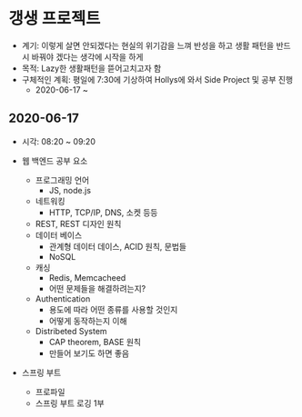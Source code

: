 # 갱생 프로젝트

- 계기: 이렇게 살면 안되겠다는 현실의 위기감을 느껴 반성을 하고 생활 패턴을 반드시 바꿔야 겠다는 생각에 시작을 하게 
- 목적: Lazy한 생활패턴을 뜯어고치고자 함 
- 구체적인 계획: 평일에 7:30에 기상하여 Hollys에 와서 Side Project 및 공부 진행
  - 2020-06-17 ~ 



## 2020-06-17

- 시각: 08:20 ~ 09:20

- 웹 백엔드 공부 요소
  - 프로그래밍 언어
    - JS, node.js
  - 네트워킹
    - HTTP, TCP/IP, DNS, 소켓 등등
  - REST, REST 디자인 원칙
  - 데이터 베이스
    - 관계형 데이터 데이스, ACID 원칙, 문법들
    - NoSQL
  - 캐싱
    - Redis, Memcacheed
    - 어떤 문제들을 해결하려는지?
  - Authentication
    - 용도에 따라 어떤 종류를 사용할 것인지
    - 어떻게 동작하는지 이해
  - Distribeted System
    - CAP theorem, BASE 원칙
    - 만들어 보기도 하면 좋음
- 스프링 부트
  - 프로파일
  - 스프링 부트 로깅 1부

